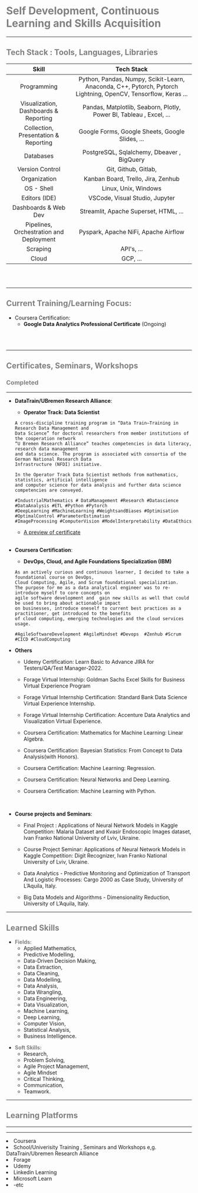 # <span style="color:grey"> __Self Development, Continuous Learning and Skills Acquisition__ </span>


---

## <span style="color:grey"> __Tech Stack : Tools, Languages, Libraries__

|                      Skill               |                         Tech Stack                                                    | 
|:----------------------------------------:|:-------------------------------------------------------------------------------------:|
| Programming                              | Python, Pandas, Numpy,  Scikit-Learn, Anaconda, C++, Pytorch, Pytorch Lightning, OpenCV, Tensorflow, Keras ...            |
| Visualization, Dashboards & Reporting    | Pandas, Matplotlib, Seaborn, Plotly,  Power BI, Tableau , Excel, ...        |
| Collection, Presentation & Reporting     | Google Forms,   Google Sheets, Google Slides, ...        |
| Databases                                | PostgreSQL, Sqlalchemy, Dbeaver , BigQuery           |
| Version Control                          | Git, Github, Gitlab,            |
| Organization                             | Kanban Board, Trello, Jira, Zenhub            |
| OS - Shell                               | Linux, Unix, Windows                                           |
| Editors (IDE)                            | VSCode, Visual Studio,  Jupyter                       |
| Dashboards & Web Dev                     | Streamlit, Apache Superset,  HTML, ...          |
| Pipelines, Orchestration and Deployment  |    Pyspark, Apache NiFi, Apache Airflow            |
| Scraping                                 | API's, ...                               |
| Cloud                                    | GCP, ...                               |



<br> <br/>


---

## <span style="color:grey"> __Current Training/Learning Focus:__ </span>




* Coursera Certification:
  - __Google Data Analytics Professional Certificate__ (Ongoing) 

<br><br/>

---

## <span style="color:grey"> __Certificates, Seminars, Workshops__ </span>


### <span style="color:grey"> __Completed__ </span>

---

* __DataTrain/UBremen Research Alliance__:
  - __Operator Track: Data Scientist__

  ```
  A cross-discipline training program in “Data Train–Training in Research Data Management and
  Data Science” for doctoral researchers from member institutions of the cooperation network
  “U Bremen Research Alliance” teaches competencies in data literacy, research data management
  and data science. The program is associated with consortia of the German National Research Data
  Infrastructure (NFDI) initiative.
  
  In the Operator Track Data Scientist methods from mathematics, statistics, artificial intelligence
  and computer science for data analysis and further data science competencies are conveyed.
  
  #IndustrialMathematics # DataManagement #Research #Datascience #DataAnalysis #ETL #Python #Pytorch
  #DeepLearning #MachineLearning #WeightsandBiases #Optimisation #OptimalControl #ParameterEstimation
  #ImageProcessing #ComputerVision #ModelInterpretability #DataEthics
  ```

  - [A preview of certificate]([https://drive.google.com/file/d/1TXH7kUI_xIJmN2rAJpwvqYN1Rf7Uug0R/view?usp=sharing](https://github.com/ghraciella/Skill-Acquisition-Certificates-Training-and-Workshop/blob/main/Certificates/others/Eze_DataTrack_completion_certificate.pdf))

  <br> 


* __Coursera Certification__:
  - __DevOps, Cloud, and Agile Foundations Specialization (IBM)__

  ```
  As an actively curious and continuous learner, I decided to take a foundational course on DevOps,
  Cloud Computing, Agile, and Scrum foundational specialization.
  The purpose for me as a data analytical engineer was to re-introduce myself to core concepts on
  agile software development and  gain new skills as well that could be used to bring about actionable impact
  on businesses, introduce oneself to current best practices as a practitioner, get introduced to the benefits
  of cloud computing, emerging technologies and the cloud services usage. 
   
  #AgileSoftwareDevelopment #AgileMindset #Devops  #Zenhub #Scrum #CICD #CloudComputing
  ```


* __Others__

  * Udemy Certification: Learn Basic to Advance JIRA for Testers/QA/Test Manager-2022.
  
  * Forage Virtual Internship: Goldman Sachs Excel Skills for Business Virtual Experience Program
    
  * Forage Virtual Internship Certification: Standard Bank Data Science Virtual Experience Internship.
    
  * Forage Virtual Internship Certification: Accenture Data Analytics and Visualization Virtual Experience.
  
  * Coursera Certification: Mathematics for Machine Learning: Linear Algebra.
  
  * Coursera Certification: Bayesian Statistics: From Concept to Data Analysis(with Honors).
  
  * Coursera Certification: Machine Learning: Regression.
  
  * Coursera Certification: Neural Networks and Deep Learning. 
  
  * Coursera Certification: Machine Learning with Python.

<br>

* __Course projects and Seminars__:

  - Final Project : Applications of Neural Network Models in Kaggle Competition: Malaria Dataset and Kvasir Endoscopic Images dataset, Ivan Franko National University of Lviv, Ukraine.

  - Course Project Seminar: Applications of Neural Network Models in Kaggle Competition: Digit Recognizer, Ivan Franko National University of Lviv, Ukraine.

  - Data Analytics - Predictive Monitoring and Optimization of Transport And Logistic Processes: Cargo 2000 as Case Study, University of L’Aquila, Italy.

  - Big Data Models and Algorithms - Dimensionality Reduction, University of L’Aquila, Italy.


---

## <span style="color:grey"> __Learned Skills__ </span>


* <span style="color:grey"> __Fields:__ </span>
  - Applied Mathematics, 
  - Predictive Modelling, 
  - Data-Driven Decision Making,
  - Data Extraction, 
  - Data Cleaning, 
  - Data Modelling, 
  - Data Analysis, 
  - Data Wrangling, 
  - Data Engineering, 
  - Data Visualization, 
  - Machine Learning, 
  - Deep Learning, 
  - Computer Vision, 
  - Statistical Analysis, 
  - Business Intelligence.

<p>

* <span style="color:grey"> __Soft Skills:__ </span>
  - Research, 
  - Problem Solving, 
  - Agile Project Management,
  - Agile Mindset
  - Critical Thinking, 
  - Communication, 
  - Teamwork. 

<p>





<!---


* (Feb., 2023) Udemy Certification: Learn Basic to Advance JIRA for Testers/QA/Test Manager-2022, Udemy.

* (Jan., 2023) Forage Virtual Internship: Goldman Sachs Excel Skills for Business Virtual Experience Program, Credential ID 3xnE7zRNXGhHASNuN.
  
* (Jan., 2023) Forage Virtual Internship Certification: Standard Bank Data Science Virtual Experience Internship, Credential ID mYNmo5Y2nrYuuArqc.
  
* (Jan., 2023) Forage Virtual Internship Certification: Accenture Data Analytics and Visualization Virtual Experience, Credential ID r35jfFjvNFKWu5oFv.

* (Sep.-Dec. 2021) DataTrain/UBremen Research Alliance: Operator Track: Data Scientist

  - A preview of certificate [Data-Track-Scientist-Data-Practitioner-Python-Developer](https://drive.google.com/file/d/1TXH7kUI_xIJmN2rAJpwvqYN1Rf7Uug0R/view?usp=sharing)

  - > <img src = "https://drive.google.com/drive/u/0/folders/1-zWosJKO8nRxlT09ngMf_6L3Zfgsz2aU" />

* (Apr., 2019) Coursera Certification: Mathematics for Machine Learning: Linear Algebra, Coursera ID:LAZAKLPB933D.

* (Apr., 2019) Coursera Certification: Bayesian Statistics: From Concept to Data Analysis(with Honors), Coursera ID:K4843ZL7S7CH.

* (Apr., 2019) Coursera Certification: Machine Learning: Regression, Coursera ID: 2QKHBG7DKLK9.

* (Dec.19th,2018) Course Project Seminar: Applications of Neural Network Models in Kaggle Competition: Digit Recognizer, Ivan Franko National University of Lviv, Ukraine.

* (Nov., 2018) Coursera Certification: Neural Networks and Deep Learning, Coursera ID: XREGAWGXPDJC. 

* (Nov., 2018) Coursera Certification: Machine Learning with Python, Coursera ID: NMXT9JJ5KQ8Z.

* (July 13th, 2018) Seminar: Data Analytics - Predictive Monitoring and Optimization of Transport And Logistic Processes: Cargo 2000 as Case Study, University of L’Aquila, Italy.

* (June 15,2018) Seminar: Big Data Models and Algorithms - Dimensionality Reduction, University of L’Aquila, Italy.

--->


<!---
---

### <span style="color:grey"> __Ongoing__ </span>
---

* Ongoing Udemy Certification: SQL – MySQL Master Bootcamp | Beginner-Expert (2022 Edition), Udemy.

* Ongoing Udemy Certification: Learn SSRS SQL Reporting & Business Intelligence Essentials, Udemy.

* Ongoing Udemy Certification: Data Science A-Z™: Real-Life Data Science Exercises Included, Udemy.

* Ongoing Udemy Certification: Python and Tableau: The Complete Data Analytics Bootcamp!, Udemy.

* Ongoing Udemy Certification: RA - Data Science and Supply Chain analytics. A-Z with Python, Udemy.

* Ongoing Udemy Certification: A Deep Dive into Forecasting- Excel & R., Udemy.

* Ongoing Udemy Certification: Ultimate AWS Certified Cloud Practitioner - 2022, Udemy.

* Ongoing Udemy Certification: MasterClass Software Testing with Jira & Agile -Be a QA Lead, Udemy.

* Ongoing Udemy Certification: Excel Financial Modeling and Business Analysis Masterclass, Udemy.

* Ongoing Udemy Certification: SAP for Beginners course | SAP ERP with practice, Udemy.

* Ongoing Udemy Certification: SAP Business Analytics Essential Training, Udemy.
--->
  
---
## <span style="color:grey"> __Learning Platforms__ </span>
---
---

<li> Coursera </li>
<li> School/Univerisity Training , Seminars and Workshops e,g. DataTrain/Ubremen Research Alliance </li>
<li> Forage </li>
<li> Udemy </li>
<li> Linkedin Learning </li>
<li> Microsoft Learn </li>  
<li> -etc </li>


<br>



